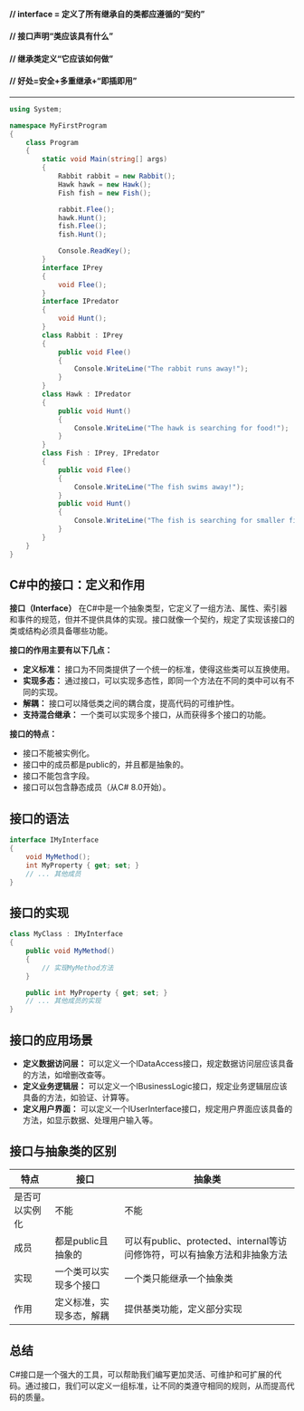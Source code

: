#### // interface = 定义了所有继承自的类都应遵循的“契约” 

#### // 接口声明“类应该具有什么” 
#### // 继承类定义“它应该如何做” 

#### // 好处=安全+多重继承+“即插即用”

---

```c#
using System;

namespace MyFirstProgram
{
    class Program
    {
        static void Main(string[] args)
        {
            Rabbit rabbit = new Rabbit();
            Hawk hawk = new Hawk();
            Fish fish = new Fish();

            rabbit.Flee();
            hawk.Hunt();
            fish.Flee();
            fish.Hunt();

            Console.ReadKey();
        }
        interface IPrey
        {
            void Flee();
        }
        interface IPredator
        {
            void Hunt();
        }
        class Rabbit : IPrey
        {
            public void Flee()
            {
                Console.WriteLine("The rabbit runs away!");
            }
        }
        class Hawk : IPredator
        {
            public void Hunt()
            {
                Console.WriteLine("The hawk is searching for food!");
            }
        }
        class Fish : IPrey, IPredator
        {
            public void Flee()
            {
                Console.WriteLine("The fish swims away!");
            }
            public void Hunt()
            {
                Console.WriteLine("The fish is searching for smaller fish!");
            }
        } 
    }  
}
```



## C#中的接口：定义和作用

**接口（Interface）** 在C#中是一个抽象类型，它定义了一组方法、属性、索引器和事件的规范，但并不提供具体的实现。接口就像一个契约，规定了实现该接口的类或结构必须具备哪些功能。

**接口的作用主要有以下几点：**

- **定义标准：** 接口为不同类提供了一个统一的标准，使得这些类可以互换使用。
- **实现多态：** 通过接口，可以实现多态性，即同一个方法在不同的类中可以有不同的实现。
- **解耦：** 接口可以降低类之间的耦合度，提高代码的可维护性。
- **支持混合继承：** 一个类可以实现多个接口，从而获得多个接口的功能。

**接口的特点：**

- 接口不能被实例化。
- 接口中的成员都是public的，并且都是抽象的。
- 接口不能包含字段。
- 接口可以包含静态成员（从C# 8.0开始）。

## 接口的语法

```C#
interface IMyInterface
{
    void MyMethod();
    int MyProperty { get; set; }
    // ... 其他成员
}
```

## 接口的实现

```C#
class MyClass : IMyInterface
{
    public void MyMethod()
    {
        // 实现MyMethod方法
    }

    public int MyProperty { get; set; }
    // ... 其他成员的实现
}
```

## 接口的应用场景

- **定义数据访问层：** 可以定义一个IDataAccess接口，规定数据访问层应该具备的方法，如增删改查等。
- **定义业务逻辑层：** 可以定义一个IBusinessLogic接口，规定业务逻辑层应该具备的方法，如验证、计算等。
- **定义用户界面：** 可以定义一个IUserInterface接口，规定用户界面应该具备的方法，如显示数据、处理用户输入等。

## 接口与抽象类的区别

| 特点      | 接口           | 抽象类                                              |
| ------- | ------------ | ------------------------------------------------ |
| 是否可以实例化 | 不能           | 不能                                               |
| 成员      | 都是public且抽象的 | 可以有public、protected、internal等访问修饰符，可以有抽象方法和非抽象方法 |
| 实现      | 一个类可以实现多个接口  | 一个类只能继承一个抽象类                                     |
| 作用      | 定义标准，实现多态，解耦 | 提供基类功能，定义部分实现                                    |

## 总结

C#接口是一个强大的工具，可以帮助我们编写更加灵活、可维护和可扩展的代码。通过接口，我们可以定义一组标准，让不同的类遵守相同的规则，从而提高代码的质量。

